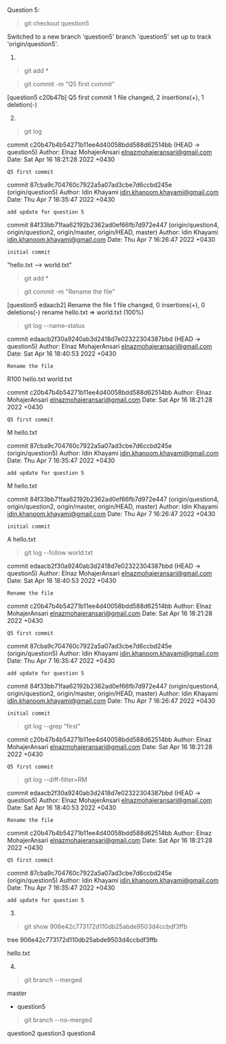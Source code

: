 Question 5:

> git checkout question5

Switched to a new branch 'question5'
branch 'question5' set up to track 'origin/question5'.

1)
> git add *
 
> git commit -m "Q5 first commit"

[question5 c20b47b] Q5 first commit
 1 file changed, 2 insertions(+), 1 deletion(-)

 
2)
> git log

commit c20b47b4b54271b11ee4d40058bdd588d62514bb (HEAD -> question5)
Author: Elnaz MohajerAnsari <elnazmohajeransari@gmail.com>
Date:   Sat Apr 16 18:21:28 2022 +0430

    Q5 first commit

commit 87cba9c704760c7922a5a07ad3cbe7d6ccbd245e (origin/question5)
Author: Idin Khayami <idin.khanoom.khayami@gmail.com>
Date:   Thu Apr 7 16:35:47 2022 +0430

    add update for question 5

commit 84f33bb71faa62192b2362ad0ef66fb7d972e447 (origin/question4, origin/question2, origin/master, origin/HEAD, master)
Author: Idin Khayami <idin.khanoom.khayami@gmail.com>
Date:   Thu Apr 7 16:26:47 2022 +0430

    initial commit


"hello.txt --> world.txt"
> git add *
 
> git commit -m "Rename the file"

[question5 edaacb2] Rename the file
 1 file changed, 0 insertions(+), 0 deletions(-)
 rename hello.txt => world.txt (100%)

 
> git log --name-status

commit edaacb2f30a9240ab3d2418d7e02322304387bbd (HEAD -> question5)
Author: Elnaz MohajerAnsari <elnazmohajeransari@gmail.com>
Date:   Sat Apr 16 18:40:53 2022 +0430

    Rename the file

R100    hello.txt       world.txt

commit c20b47b4b54271b11ee4d40058bdd588d62514bb
Author: Elnaz MohajerAnsari <elnazmohajeransari@gmail.com>
Date:   Sat Apr 16 18:21:28 2022 +0430

    Q5 first commit

M       hello.txt

commit 87cba9c704760c7922a5a07ad3cbe7d6ccbd245e (origin/question5)
Author: Idin Khayami <idin.khanoom.khayami@gmail.com>
Date:   Thu Apr 7 16:35:47 2022 +0430

    add update for question 5

M       hello.txt

commit 84f33bb71faa62192b2362ad0ef66fb7d972e447 (origin/question4, origin/question2, origin/master, origin/HEAD, master)
Author: Idin Khayami <idin.khanoom.khayami@gmail.com>
Date:   Thu Apr 7 16:26:47 2022 +0430

    initial commit

A       hello.txt


> git log --follow world.txt

commit edaacb2f30a9240ab3d2418d7e02322304387bbd (HEAD -> question5)
Author: Elnaz MohajerAnsari <elnazmohajeransari@gmail.com>
Date:   Sat Apr 16 18:40:53 2022 +0430

    Rename the file

commit c20b47b4b54271b11ee4d40058bdd588d62514bb
Author: Elnaz MohajerAnsari <elnazmohajeransari@gmail.com>
Date:   Sat Apr 16 18:21:28 2022 +0430

    Q5 first commit

commit 87cba9c704760c7922a5a07ad3cbe7d6ccbd245e (origin/question5)
Author: Idin Khayami <idin.khanoom.khayami@gmail.com>
Date:   Thu Apr 7 16:35:47 2022 +0430

    add update for question 5

commit 84f33bb71faa62192b2362ad0ef66fb7d972e447 (origin/question4, origin/question2, origin/master, origin/HEAD, master)
Author: Idin Khayami <idin.khanoom.khayami@gmail.com>
Date:   Thu Apr 7 16:26:47 2022 +0430

    initial commit


> git log --grep "first"

commit c20b47b4b54271b11ee4d40058bdd588d62514bb
Author: Elnaz MohajerAnsari <elnazmohajeransari@gmail.com>
Date:   Sat Apr 16 18:21:28 2022 +0430

    Q5 first commit


> git log --diff-filter=RM

commit edaacb2f30a9240ab3d2418d7e02322304387bbd (HEAD -> question5)
Author: Elnaz MohajerAnsari <elnazmohajeransari@gmail.com>
Date:   Sat Apr 16 18:40:53 2022 +0430

    Rename the file

commit c20b47b4b54271b11ee4d40058bdd588d62514bb
Author: Elnaz MohajerAnsari <elnazmohajeransari@gmail.com>
Date:   Sat Apr 16 18:21:28 2022 +0430

    Q5 first commit

commit 87cba9c704760c7922a5a07ad3cbe7d6ccbd245e (origin/question5)
Author: Idin Khayami <idin.khanoom.khayami@gmail.com>
Date:   Thu Apr 7 16:35:47 2022 +0430

    add update for question 5


3)
> git show 906e42c773172d110db25abde9503d4ccbdf3ffb

tree 906e42c773172d110db25abde9503d4ccbdf3ffb

hello.txt


4) 
> git branch --merged

  master
* question5

> git branch --no-merged

  question2
  question3
  question4
